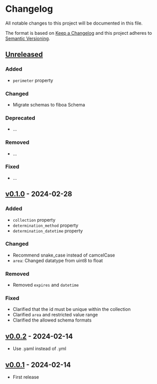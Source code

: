 # Changelog

All notable changes to this project will be documented in this file.

The format is based on [Keep a Changelog](http://keepachangelog.com/en/1.0.0/)
and this project adheres to [Semantic Versioning](http://semver.org/spec/v2.0.0.html).

## [Unreleased]

### Added

- `perimeter` property

### Changed

- Migrate schemas to fiboa Schema

### Deprecated

- ...

### Removed

- ...

### Fixed

- ...

## [v0.1.0] - 2024-02-28

### Added

- `collection` property
- `determination_method` property
- `determination_datetime` property

### Changed

- Recommend snake_case instead of camcelCase
- `area`: Changed datatype from uint8 to float

### Removed

- Removed `expires` and `datetime`

### Fixed

- Clarified that the id must be unique within the collection
- Clarified `area` and restricted value range
- Clarified the allowed schema formats

## [v0.0.2] - 2024-02-14

- Use .yaml instead of .yml

## [v0.0.1] - 2024-02-14

- First release

[Unreleased]: <https://github.com/fiboa/specification/compare/v0.1.0...main>
[v0.1.0]: <https://github.com/fiboa/specification/compare/v0.0.2...v0.1.0>
[v0.0.2]: <https://github.com/fiboa/specification/compare/v0.0.1...v0.0.2>
[v0.0.1]: <https://github.com/fiboa/specification/tree/v0.0.1>
